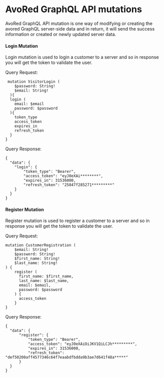 # AvoRed GraphQL API mutations

AvoRed GraphQL API mutation is one way of modifying or creating the avored GraphQL server-side data and in return, it will send the success information or created or newly updated server data. 

#### Login Mutation

Login mutation is used to login a customer to a server and so in response you will get the token to validate the user. 

Query Request: 

     mutation VisitorLogin (
        $password: String!
        $email: String!
      ){
      login (
        email: $email
        password: $password
      ){
        token_type
        access_token
        expires_in
        refresh_token
      }
    }

Query Response:

    {
      "data": {
        "login": {
            "token_type": "Bearer",
            "access_token": "eyJ0eXAi********",
            "expires_in": 31536000,
            "refresh_token": "25847f285271*********"
        }
      }
    } 

#### Register Mutation

Register mutation is used to register a customer to a server and so in response you will get the token to validate the user. 

Query Request: 

    mutation CustomerRegistration (
        $email: String!
        $password: String!
        $first_name: String!
        $last_name: String!
    ) {
        register (
          first_name: $first_name,
          last_name: $last_name,
          email: $email,
          password: $password
        ) {
          access_token
        }
    }

Query Response:

    {
      "data": {
          "register": {
              "token_type": "Bearer",
              "access_token": "eyJ0eXAiOiJKV1QiLCJh*********",
              "expires_in": 31536000,
              "refresh_token": "def50200aff4577346c64f7eaabdfbdda9b3ae7d641f48a*****"
          }
      }
    }